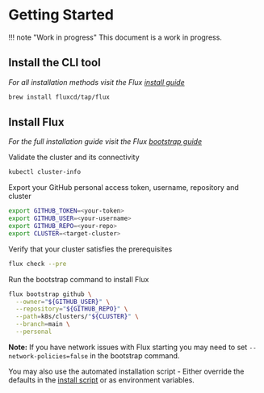 # Getting Started

!!! note "Work in progress"
    This document is a work in progress.

## Install the CLI tool

*For all installation methods visit the Flux [install guide](https://toolkit.fluxcd.io/get-started/#install-the-flux-cli)*

```bash
brew install fluxcd/tap/flux
```

## Install Flux

*For the full installation guide visit the Flux [bootstrap guide](https://toolkit.fluxcd.io/get-started/#install-flux-components)*

Validate the cluster and its connectivity

```bash
kubectl cluster-info
```

Export your GitHub personal access token, username, repository and cluster

```bash
export GITHUB_TOKEN=<your-token>
export GITHUB_USER=<your-username>
export GITHUB_REPO=<your-repo>
export CLUSTER=<target-cluster>
```

Verify that your cluster satisfies the prerequisites

```bash
flux check --pre
```

Run the bootstrap command to install Flux

```bash
flux bootstrap github \
  --owner="${GITHUB_USER}" \
  --repository="${GITHUB_REPO}" \
  --path=k8s/clusters/"${CLUSTER}" \
  --branch=main \
  --personal
```

**Note:** If you have network issues with Flux starting you may need to set `--network-policies=false` in the bootstrap command.

You may also use the automated installation script - Either override the defaults in the [install script](../../scripts/install.sh) or as environment variables.
